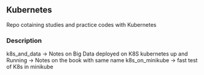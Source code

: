 ## Kubernetes
Repo cotaining studies and practice codes with Kubernetes

### Description
k8s_and_data -> Notes on Big Data deployed on K8S
kubernetes up and Running -> Notes on the book with same name
k8s_on_minikube -> fast test of K8s in minikube
